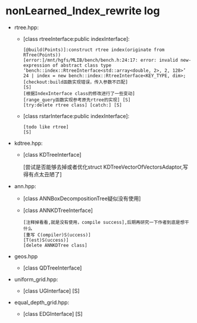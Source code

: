 # nonLearned_Index_rewrite log
- rtree.hpp:

  - [class rtreeInterface:public indexInterface]:

        [@build(Points)]:construct rtree index(originate from RTree(Points))
        [error:]/mnt/hgfs/MLIB/bench/bench.h:24:17: error: invalid new-expression of abstract class type ‘bench::index::RtreeInterface<std::array<double, 2>, 2, 128>’
        24 | index = new bench::index::RtreeInterface<KEY_TYPE, dim>;
        [checkout:build函数实现错误，传入参数不匹配]
        [S]
        [根据IndexInterface class的修改进行了一些变动]
        [range_query函数实现参考原先rtree的实现] [S]
        [try:delete rtree class] [catch:] [S]

  - [class rstarInterface:public indexInterface]:

        [todo like rtree]
        [S]
- kdtree.hpp:
  - [class KDTreeInterface]

    [尝试是否能够去掉或者优化struct KDTreeVectorOfVectorsAdaptor,写得有点太丑陋了]

- ann.hpp:
  - [class ANNBoxDecompositionTree疑似没有使用]
  - [class ANNKDTreeInterface]

        [注释掉看看,就是没有使用，compile success],后期再研究一下作者到底是想干什么
        [重写 C(ompiler)S(uccess)]
        [T(est)S(uccess)]
        [delete ANNKDTree class]
- geos.hpp
  - [class QDTreeInterface]

      [start rewriten]:
      [s]

- uniform_grid.hpp:
  - [class UGInterface]
    [S]

- equal_depth_grid.hpp:
  - [class EDGInterface]
    [S]